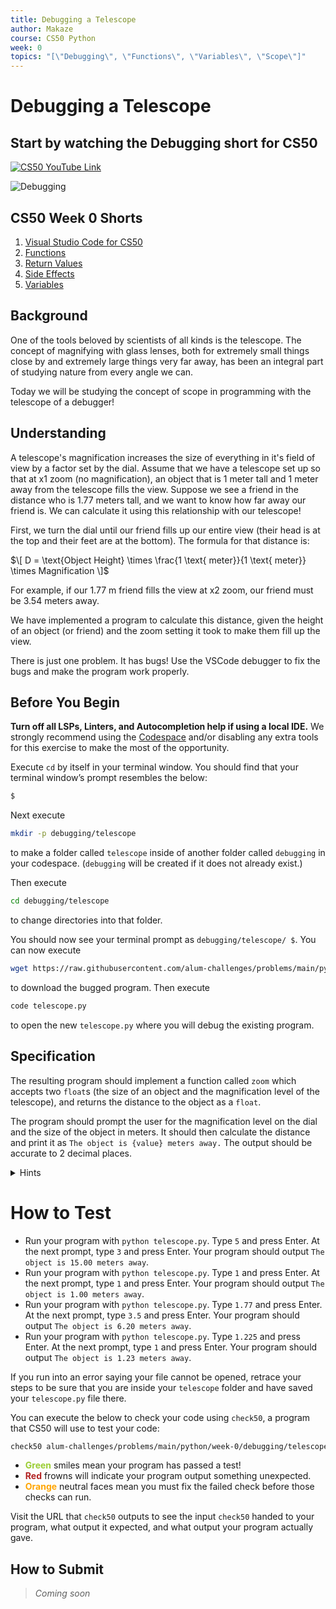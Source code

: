 ```yaml
---
title: Debugging a Telescope
author: Makaze
course: CS50 Python
week: 0
topics: "[\"Debugging\", \"Functions\", \"Variables\", \"Scope\"]"
---
```

# Debugging a Telescope
## Start by watching the Debugging short for CS50
[![CS50 YouTube Link](https://img.youtube.com/vi/2hsn7AxXKmg/0.jpg)](https://www.youtube.com/watch?v=2hsn7AxXKmg)

![Debugging](https://www.youtube.com/watch?v=2hsn7AxXKmg)

## CS50 Week 0 Shorts
<ol>
    <li><a href="https://cs50.harvard.edu/python/2022/shorts/visual_studio_code_for_cs50/">Visual Studio Code for CS50</a></li>
    <li><a href="https://cs50.harvard.edu/python/2022/shorts/functions/">Functions</a></li>
    <li><a href="https://cs50.harvard.edu/python/2022/shorts/return_values/">Return Values</a></li>
    <li><a href="https://cs50.harvard.edu/python/2022/shorts/side_effects/">Side Effects</a></li>
    <li><a href="https://cs50.harvard.edu/python/2022/shorts/variables/">Variables</a></li>
</ol>

## Background
One of the tools beloved by scientists of all kinds is the telescope. The concept of magnifying with glass lenses, both for extremely small things close by and extremely large things very far away, has been an integral part of studying nature from every angle we can.

Today we will be studying the concept of scope in programming with the telescope of a debugger!

## Understanding
A telescope's magnification increases the size of everything in it's field of view by a factor set by the dial. Assume that we have a telescope set up so that at x1 zoom (no magnification), an object that is 1 meter tall and 1 meter away from the telescope fills the view. Suppose we see a friend in the distance who is 1.77 meters tall, and we want to know how far away our friend is. We can calculate it using this relationship with our telescope!

First, we turn the dial until our friend fills up our entire view (their head is at the top and their feet are at the bottom). The formula for that distance is:

$\[
D = \text{Object Height} \times \frac{1 \text{ meter}}{1 \text{ meter}} \times Magnification
\]$

For example, if our 1.77 m friend fills the view at x2 zoom, our friend must be 3.54 meters away.

We have implemented a program to calculate this distance, given the height of an object (or friend) and the zoom setting it took to make them fill up the view.

There is just one problem. It has bugs! Use the VSCode debugger to fix the bugs and make the program work properly.

## Before You Begin
**Turn off all LSPs, Linters, and Autocompletion help if using a local IDE.** We strongly recommend using the [Codespace](https://cs50.dev/) and/or disabling any extra tools for this exercise to make the most of the opportunity.

Execute `cd` by itself in your terminal window. You should find that your terminal window’s prompt resembles the below:
```bash
$
```
Next execute
```bash
mkdir -p debugging/telescope
```
to make a folder called `telescope` inside of another folder called `debugging` in your codespace. (`debugging` will be created if it does not already exist.)

Then execute
```bash
cd debugging/telescope
```
to change directories into that folder.

You should now see your terminal prompt as `debugging/telescope/ $`. You can now execute
```bash
wget https://raw.githubusercontent.com/alum-challenges/problems/main/python/week-0/debugging/telescope/telescope.py
```
to download the bugged program. Then execute
```bash
code telescope.py
```
to open the new `telescope.py` where you will debug the existing program.

## Specification
The resulting program should implement a function called `zoom` which accepts two `float`s (the size of an object and the magnification level of the telescope), and returns the distance to the object as a `float`.

The program should prompt the user for the magnification level on the dial and the size of the object in meters. It should then calculate the distance and print it as `The object is {value} meters away.` The output should be accurate to 2 decimal places.

<details>
    <summary>Hints</summary>
    <p>More about functions: <a href="https://docs.python.org/3/tutorial/controlflow.html#defining-functions">https://docs.python.org/3/tutorial/controlflow.html#defining-functions</a></p>
</details>

# How to Test
* Run your program with `python telescope.py`. Type `5` and press Enter. At the next prompt, type `3` and press Enter. Your program should output `The object is 15.00 meters away`.
* Run your program with `python telescope.py`. Type `1` and press Enter. At the next prompt, type `1` and press Enter. Your program should output `The object is 1.00 meters away`.
* Run your program with `python telescope.py`. Type `1.77` and press Enter. At the next prompt, type `3.5` and press Enter. Your program should output `The object is 6.20 meters away`.
* Run your program with `python telescope.py`. Type `1.225` and press Enter. At the next prompt, type `1` and press Enter. Your program should output `The object is 1.23 meters away`.

If you run into an error saying your file cannot be opened, retrace your steps to be sure that you are inside your `telescope` folder and have saved your `telescope.py` file there.

You can execute the below to check your code using `check50`, a program that CS50 will use to test your code:
```bash
check50 alum-challenges/problems/main/python/week-0/debugging/telescope/tests
```
* **<span style="color: yellowgreen;">Green</span>** smiles mean your program has passed a test!
* **<span style="color: firebrick;">Red</span>** frowns will indicate your program output something unexpected.
* **<span style="color: orange;">Orange</span>** neutral faces mean you must fix the failed check before those checks can run.

Visit the URL that `check50` outputs to see the input `check50` handed to your program, what output it expected, and what output your program actually gave.

## How to Submit
> *Coming soon*
